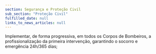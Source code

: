 ```yaml
---
section: Segurança e Proteção Civil
sub_section: "Proteção Civil"
fulfilled_date: null
links_to_news_articles: null
---
```


Implementar, de forma progressiva, em todos os Corpos de Bombeiros, a profissionalização da primeira intervenção, garantindo o socorro e emergência 24h/365 dias;